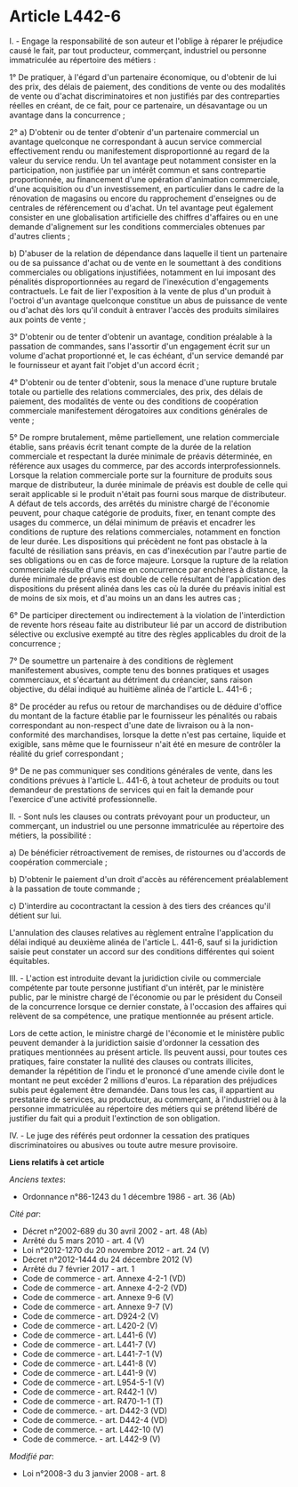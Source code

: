 # Article L442-6

I. - Engage la responsabilité de son auteur et l'oblige à réparer le préjudice causé le fait, par tout producteur,
commerçant, industriel ou personne immatriculée au répertoire des métiers :

1° De pratiquer, à l'égard d'un partenaire économique, ou d'obtenir de lui des prix, des délais de paiement, des conditions
de vente ou des modalités de vente ou d'achat discriminatoires et non justifiés par des contreparties réelles en créant, de
ce fait, pour ce partenaire, un désavantage ou un avantage dans la concurrence ;

2° a) D'obtenir ou de tenter d'obtenir d'un partenaire commercial un avantage quelconque ne correspondant à aucun service
commercial effectivement rendu ou manifestement disproportionné au regard de la valeur du service rendu. Un tel avantage peut
notamment consister en la participation, non justifiée par un intérêt commun et sans contrepartie proportionnée, au
financement d'une opération d'animation commerciale, d'une acquisition ou d'un investissement, en particulier dans le cadre
de la rénovation de magasins ou encore du rapprochement d'enseignes ou de centrales de référencement ou d'achat. Un tel
avantage peut également consister en une globalisation artificielle des chiffres d'affaires ou en une demande d'alignement
sur les conditions commerciales obtenues par d'autres clients ;

b) D'abuser de la relation de dépendance dans laquelle il tient un partenaire ou de sa puissance d'achat ou de vente en le
soumettant à des conditions commerciales ou obligations injustifiées, notamment en lui imposant des pénalités
disproportionnées au regard de l'inexécution d'engagements contractuels. Le fait de lier l'exposition à la vente de plus d'un
produit à l'octroi d'un avantage quelconque constitue un abus de puissance de vente ou d'achat dès lors qu'il conduit à
entraver l'accès des produits similaires aux points de vente ;

3° D'obtenir ou de tenter d'obtenir un avantage, condition préalable à la passation de commandes, sans l'assortir d'un
engagement écrit sur un volume d'achat proportionné et, le cas échéant, d'un service demandé par le fournisseur et ayant fait
l'objet d'un accord écrit ;

4° D'obtenir ou de tenter d'obtenir, sous la menace d'une rupture brutale totale ou partielle des relations commerciales, des
prix, des délais de paiement, des modalités de vente ou des conditions de coopération commerciale manifestement dérogatoires
aux conditions générales de vente ;

5° De rompre brutalement, même partiellement, une relation commerciale établie, sans préavis écrit tenant compte de la durée
de la relation commerciale et respectant la durée minimale de préavis déterminée, en référence aux usages du commerce, par
des accords interprofessionnels. Lorsque la relation commerciale porte sur la fourniture de produits sous marque de
distributeur, la durée minimale de préavis est double de celle qui serait applicable si le produit n'était pas fourni sous
marque de distributeur. A défaut de tels accords, des arrêtés du ministre chargé de l'économie peuvent, pour chaque catégorie
de produits, fixer, en tenant compte des usages du commerce, un délai minimum de préavis et encadrer les conditions de
rupture des relations commerciales, notamment en fonction de leur durée. Les dispositions qui précèdent ne font pas obstacle
à la faculté de résiliation sans préavis, en cas d'inexécution par l'autre partie de ses obligations ou en cas de force
majeure. Lorsque la rupture de la relation commerciale résulte d'une mise en concurrence par enchères à distance, la durée
minimale de préavis est double de celle résultant de l'application des dispositions du présent alinéa dans les cas où la
durée du préavis initial est de moins de six mois, et d'au moins un an dans les autres cas ;

6° De participer directement ou indirectement à la violation de l'interdiction de revente hors réseau faite au distributeur
lié par un accord de distribution sélective ou exclusive exempté au titre des règles applicables du droit de la concurrence ;

7° De soumettre un partenaire à des conditions de règlement manifestement abusives, compte tenu des bonnes pratiques et
usages commerciaux, et s'écartant au détriment du créancier, sans raison objective, du délai indiqué au huitième alinéa de
l'article L. 441-6 ;

8° De procéder au refus ou retour de marchandises ou de déduire d'office du montant de la facture établie par le fournisseur
les pénalités ou rabais correspondant au non-respect d'une date de livraison ou à la non-conformité des marchandises, lorsque
la dette n'est pas certaine, liquide et exigible, sans même que le fournisseur n'ait été en mesure de contrôler la réalité du
grief correspondant ;

9° De ne pas communiquer ses conditions générales de vente, dans les conditions prévues à l'article L. 441-6, à tout acheteur
de produits ou tout demandeur de prestations de services qui en fait la demande pour l'exercice d'une activité
professionnelle.

II. - Sont nuls les clauses ou contrats prévoyant pour un producteur, un commerçant, un industriel ou une personne
immatriculée au répertoire des métiers, la possibilité :

a) De bénéficier rétroactivement de remises, de ristournes ou d'accords de coopération commerciale ;

b) D'obtenir le paiement d'un droit d'accès au référencement préalablement à la passation de toute commande ;

c) D'interdire au cocontractant la cession à des tiers des créances qu'il détient sur lui.

L'annulation des clauses relatives au règlement entraîne l'application du délai indiqué au deuxième alinéa de l'article L.
441-6, sauf si la juridiction saisie peut constater un accord sur des conditions différentes qui soient équitables. 

III. - L'action est introduite devant la juridiction civile ou commerciale compétente par toute personne justifiant d'un
intérêt, par le ministère public, par le ministre chargé de l'économie ou par le président du Conseil de la concurrence
lorsque ce dernier constate, à l'occasion des affaires qui relèvent de sa compétence, une pratique mentionnée au présent
article.

Lors de cette action, le ministre chargé de l'économie et le ministère public peuvent demander à la juridiction saisie
d'ordonner la cessation des pratiques mentionnées au présent article. Ils peuvent aussi, pour toutes ces pratiques, faire
constater la nullité des clauses ou contrats illicites, demander la répétition de l'indu et le prononcé d'une amende civile
dont le montant ne peut excéder 2 millions d'euros. La réparation des préjudices subis peut également être demandée. Dans
tous les cas, il appartient au prestataire de services, au producteur, au commerçant, à l'industriel ou à la personne
immatriculée au répertoire des métiers qui se prétend libéré de justifier du fait qui a produit l'extinction de son
obligation.

IV. - Le juge des référés peut ordonner la cessation des pratiques discriminatoires ou abusives ou toute autre mesure
provisoire.

**Liens relatifs à cet article**

_Anciens textes_:

  - Ordonnance n°86-1243 du 1 décembre 1986 - art. 36 (Ab)

_Cité par_:

  - Décret n°2002-689 du 30 avril 2002 - art. 48 (Ab)
  - Arrêté du 5 mars 2010 - art. 4 (V)
  - Loi n°2012-1270 du 20 novembre 2012 - art. 24 (V)
  - Décret n°2012-1444 du 24 décembre 2012 (V)
  - Arrêté du 7 février 2017 - art. 1
  - Code de commerce - art. Annexe 4-2-1 (VD)
  - Code de commerce - art. Annexe 4-2-2 (VD)
  - Code de commerce - art. Annexe 9-6 (V)
  - Code de commerce - art. Annexe 9-7 (V)
  - Code de commerce - art. D924-2 (V)
  - Code de commerce - art. L420-2 (V)
  - Code de commerce - art. L441-6 (V)
  - Code de commerce - art. L441-7 (V)
  - Code de commerce - art. L441-7-1 (V)
  - Code de commerce - art. L441-8 (V)
  - Code de commerce - art. L441-9 (V)
  - Code de commerce - art. L954-5-1 (V)
  - Code de commerce - art. R442-1 (V)
  - Code de commerce - art. R470-1-1 (T)
  - Code de commerce. - art. D442-3 (VD)
  - Code de commerce. - art. D442-4 (VD)
  - Code de commerce. - art. L442-10 (V)
  - Code de commerce. - art. L442-9 (V)

_Modifié par_:

  - Loi n°2008-3 du 3 janvier 2008 - art. 8
